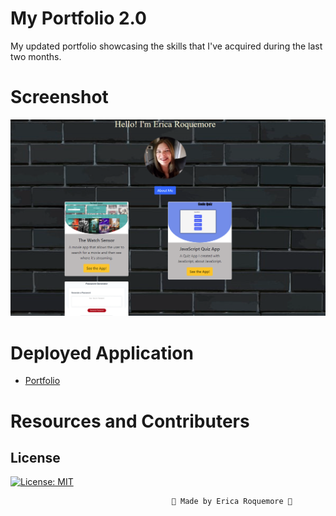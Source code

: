 # My Portfolio 2.0

My updated portfolio showcasing the skills that I've acquired during the last two months.

# Screenshot

 ![](./assets/images/portfolio2.png)

# Deployed Application

* [Portfolio](https://ricapi96.github.io/portfolio-updated/)

# Resources and Contributers

## License
[![License: MIT](https://img.shields.io/badge/License-MIT-yellow.svg)](https://opensource.org/licenses/MIT)


                                        💙 Made by Erica Roquemore 💙